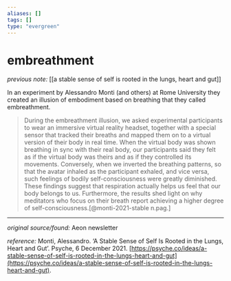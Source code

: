 ```yaml
---
aliases: []
tags: []
type: "evergreen"
---
```


# embreathment

_previous note:_ [[a stable sense of self is rooted in the lungs, heart and gut]]

In an experiment by Alessandro Monti (and others) at Rome University they created an illusion of embodiment based on breathing that they called embreathment. 

> During the embreathment illusion, we asked experimental participants to wear an immersive virtual reality headset, together with a special sensor that tracked their breaths and mapped them on to a virtual version of their body in real time. When the virtual body was shown breathing in sync with their real body, our participants said they felt as if the virtual body was theirs and as if they controlled its movements. Conversely, when we inverted the breathing patterns, so that the avatar inhaled as the participant exhaled, and vice versa, such feelings of bodily self-consciousness were greatly diminished. These findings suggest that respiration actually helps us feel that our body belongs to us. Furthermore, the results shed light on why meditators who focus on their breath report achieving a higher degree of self-consciousness.[@monti-2021-stable n.pag.]

---

_original source/found:_ Aeon newsletter

_reference:_ Monti, Alessandro. ‘A Stable Sense of Self Is Rooted in the Lungs, Heart and Gut’. Psyche, 6 December 2021. [https://psyche.co/ideas/a-stable-sense-of-self-is-rooted-in-the-lungs-heart-and-gut](https://psyche.co/ideas/a-stable-sense-of-self-is-rooted-in-the-lungs-heart-and-gut).




